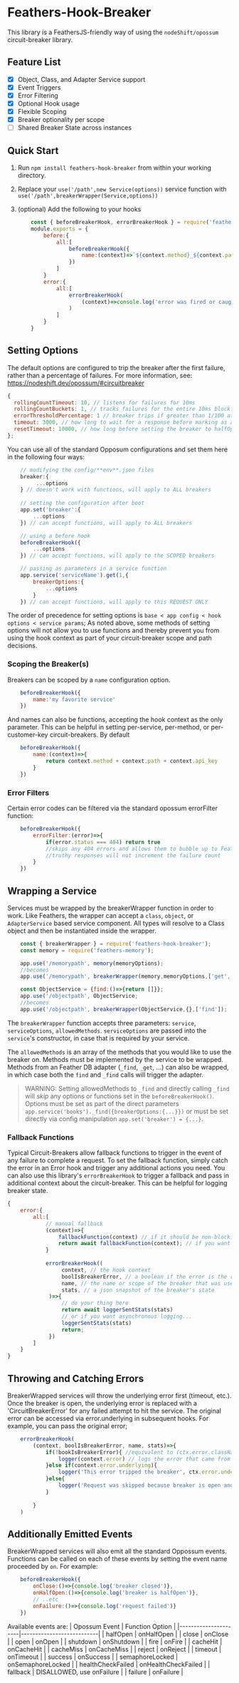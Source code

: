 # Feathers-Hook-Breaker

This library is a FeathersJS-friendly way of using the  `nodeShift/opossum` circuit-breaker library.

## Feature List

* [x] Object, Class, and Adapter Service support
* [x] Event Triggers
* [x] Error Filtering
* [x] Optional Hook usage
* [x] Flexible Scoping
* [x] Breaker optionality per scope
* [ ] Shared Breaker State across instances

## Quick Start

1. Run `npm install feathers-hook-breaker` from within your working directory.
2. Replace your `use('/path',new Service(options))` service function with `use('/path',breakerWrapper(Service,options))`
3. (optional) Add the following to your hooks

    ```javascript
        const { beforeBreakerHook, errorBreakerHook } = require('feathers-hook-breaker');
        module.exports = {
            before:{
                all:[
                    beforeBreakerHook({
                        name:(context)=>`${context.method}_${context.path}`
                    })
                ]
            }
            error:{
                all:[
                    errorBreakerHook(
                        (context)=>console.log('error was fired or caught')
                    )
                ]
            }
        }
    ```

## Setting Options

The default options are configured to trip the breaker after the first failure, rather than a percentage of failures. For more information, see:
https://nodeshift.dev/opossum/#circuitbreaker

```javascript
{
  rollingCountTimeout: 10, // listens for failures for 10ms
  rollingCountBuckets: 1, // tracks failures for the entire 10ms block
  errorThresholdPercentage: 1 // breaker trips if greater than 1/100 attempts within 10ms fail
  timeout: 3000, // how long to wait for a response before marking as a failure
  resetTimeout: 10000, // how long before setting the breaker to halfOpen and trying again
};
```

You can use all of the standard Opposum configurations and set them here in the following four ways:

```javascript
    // modifying the config/**env**.json files
    breaker:{ 
         ...options 
    } // doesn't work with functions, will apply to ALL breakers
    
    // setting the configuration after boot
    app.set('breaker':{
        ...options
    }) // can accept functions, will apply to ALL breakers

    // using a before hook
    beforeBreakerHook({
        ...options
    }) // can accept functions, will apply to the SCOPED breakers

    // passing as parameters in a service function
    app.service('serviceName').get(1,{
        breakerOptions:{
            ...options
        }
    }) // can accept functions, will apply to this REQUEST ONLY
```

The order of precedence for setting options is `base < app config < hook options < service params`;  As noted above, some methods of setting options will not allow you to use functions and thereby prevent you from using the hook context as part of your circuit-breaker scope and path decisions.


### Scoping the Breaker(s)

Breakers can be scoped by a `name` configuration option.

```javascript
    beforeBreakerHook({
        name:'my favorite service'
    })
```

And names can also be functions, accepting the hook context as the only parameter.  This can be helpful in setting per-service, per-method, or per-customer-key circuit-breakers. By default

```javascript
    beforeBreakerHook({
        name:(context)=>{
            return context.method + context.path + context.api_key
        }
    })
```

### Error Filters

Certain error codes can be filtered via the standard opossum errorFilter function:

```javascript
    beforeBreakerHook({
        errorFilter:(error)=>{
            if(error.status === 404) return true 
            //skips any 404 errors and allows them to bubble up to Feathers as normal.
            //truthy responses will not increment the failure count
        }
    })
```

## Wrapping a Service

Services must be wrapped by the breakerWrapper function in order to work.  Like Feathers, the wrapper can accept a `class`, `object`, or `AdapterService` based service component.  All types will resolve to a Class object and then be instantiated inside the wrapper.  

```javascript
    const { breakerWrapper } = require('feathers-hook-breaker');
    const memory = require('feathers-memory');

    app.use('/memorypath', memory(memoryOptions);
    //becomes
    app.use('/memorypath', breakerWrapper(memory,memoryOptions,['get','_update']);

    const ObjectService = {find:()=>{return []}};
    app.use('/objectpath', ObjectService;
    //becomes
    app.use('/objectpath', breakerWrapper(ObjectService,{},['find']);
```

The `breakerWrapper` function accepts three parameters: `service`, `serviceOptions`, `allowedMethods`.  `serviceOptions` are passed into the `service`'s constructor, in case that is required by your service.  

The `allowedMethods` is an array of the methods that you would like to use the breaker on.  Methods must be implemented by the service to be wrapped.  Methods from an Feather DB adapter (`_find`, `_get`, ...) can also be wrapped, in which case both the `find` and `_find` calls will trigger the adapter.  

> WARNING: Setting allowedMethods to `_find` and directly calling `_find` will _skip_ any options or functions set in the `beforeBreakerHook()`.  Options must be set as part of the direct parameters `app.service('books')._find({breakerOptions:{...}})` or must be set directly via config manipulation `app.set('breaker') = {...}`.

### Fallback Functions

Typical Circuit-Breakers allow fallback functions to trigger in the event of any failure to complete a request.  To set the fallback function, simply catch the error in an Error hook and trigger any additional actions you need.  You can also use this library's `errorBreakerHook` to trigger a fallback and pass in additional context about the circuit-breaker.  This can be helpful for logging breaker state.

```javascript
{
    error:{
        all:[
            // manual fallback 
            (context)=>{
                fallbackFunction(context) // if it should be non-blocking
                return await fallbackFunction(context); // if you want it to block the response to the user.
            }
            
            errorBreakerHook((
                 context, // the hook context
                 boolIsBreakerError, // a boolean if the error is the result of an open breaker (i.e. skipped request)
                 name, // the name or scope of the breaker that was used
                 stats, // a json snapshot of the breaker's state
             )=>{
                 // do your thing here
                 return await loggerSentStats(stats)
                 // or if you want asynchronous logging...
                 loggerSentStats(stats)
                 return;
             })
        ]
    }
}
```

## Throwing and Catching Errors

BreakerWrapped services will throw the underlying error first (timeout, etc.).  Once the breaker is open, the underlying error is replaced with a 'CircuitBreakerError' for any failed attempt to hit the service.  The original error can be accessed via error.underlying in subsequent hooks. For example, you can pass the original error;

```javascript
    errorBreakerHook(
        (context, boolIsBreakerError, name, stats)=>{
            if(!bookIsBreakerError){ //equivalent to (ctx.error.className == 'circuit-breaker-error')
                logger(context.error) // logs the error that came from the service
            }else if(context.error.underlying){
                logger('This error tripped the breaker', ctx.error.underlying) // if the error tripped the breaker
            }else{
                logger('Request was skipped because breaker is open and here are the stats',stats)
            }
          
        }
    )
```

## Additionally Emitted Events

BreakerWrapped services will also emit all the standard Oppossum events.  Functions can be called on each of these events by setting the event name proceeded by `on`.  For example:

```javascript
    beforeBreakerHook({
        onClose:()=>{console.log('breaker closed')},
        onHalfOpen:()=>{console.log('breaker is halfOpen')},
        // ..etc
        onFailure:()=>{console.log('request failed')}
    })
```

Available events are:
| Opossum Event        | Function Option           |
|----------------------|---------------------------|
| halfOpen             | onHalfOpen                |
| close                | onClose                   |
| open                 | onOpen                    |
| shutdown             | onShutdown                |
| fire                 | onFire                    |
| cacheHit             | onCacheHit                |
| cacheMiss            | onCacheMiss               |
| reject               | onReject                  |
| timeout              | onTimeout                 |
| success              | onSuccess                 |
| semaphoreLocked      | onSemaphoreLocked         |
| healthCheckFailed    | onHealthCheckFailed       |
| fallback             | DISALLOWED, use onFailure |
| failure              | onFailure                 |


